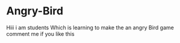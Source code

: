 # Angry-Bird
Hiii i am students Which is learning to make the an angry Bird game comment me if you like this
